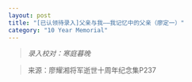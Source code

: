 ```yaml
---
layout: post
title: "[已认领待录入]父亲与我——我记忆中的父亲（廖定一）"
category: "10 Year Memorial"
---
```

>*录入校对：寒庭暮晚*

> 来源：廖耀湘将军逝世十周年纪念集P237